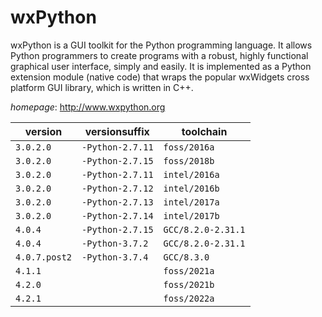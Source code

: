 # wxPython

wxPython is a GUI toolkit for the Python programming language.  It allows Python programmers to create programs with a robust,  highly functional graphical user interface, simply and easily.  It is implemented as a Python extension module (native code)  that wraps the popular wxWidgets cross platform GUI library,  which is written in C++.

*homepage*: <http://www.wxpython.org>

version | versionsuffix | toolchain
--------|---------------|----------
``3.0.2.0`` | ``-Python-2.7.11`` | ``foss/2016a``
``3.0.2.0`` | ``-Python-2.7.15`` | ``foss/2018b``
``3.0.2.0`` | ``-Python-2.7.11`` | ``intel/2016a``
``3.0.2.0`` | ``-Python-2.7.12`` | ``intel/2016b``
``3.0.2.0`` | ``-Python-2.7.13`` | ``intel/2017a``
``3.0.2.0`` | ``-Python-2.7.14`` | ``intel/2017b``
``4.0.4`` | ``-Python-2.7.15`` | ``GCC/8.2.0-2.31.1``
``4.0.4`` | ``-Python-3.7.2`` | ``GCC/8.2.0-2.31.1``
``4.0.7.post2`` | ``-Python-3.7.4`` | ``GCC/8.3.0``
``4.1.1`` |  | ``foss/2021a``
``4.2.0`` |  | ``foss/2021b``
``4.2.1`` |  | ``foss/2022a``

